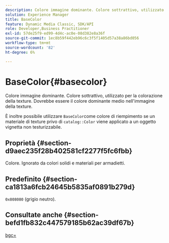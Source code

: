 ```yaml
---
description: Colore immagine dominante. Colore sottrattivo, utilizzato per la colorazione della texture. Dovrebbe essere il colore dominante medio nell'immagine della texture.
solution: Experience Manager
title: BaseColor
feature: Dynamic Media Classic, SDK/API
role: Developer,Business Practitioner
exl-id: 57de25f9-ed99-4d4c-ac0e-08d382e8a36f
source-git-commit: 1ec8b59f442eb96c6c3f5f1405d57a38a86bd056
workflow-type: tm+mt
source-wordcount: '82'
ht-degree: 6%

---
```


# BaseColor{#basecolor}

Colore immagine dominante. Colore sottrattivo, utilizzato per la colorazione della texture. Dovrebbe essere il colore dominante medio nell&#39;immagine della texture.

È inoltre possibile utilizzare `BaseColor`come colore di riempimento se un materiale di texture privo di `catalog::Color` viene applicato a un oggetto vignetta non testurizzabile.

## Proprietà {#section-d9aec235f28b402581cf2277f5fc6fbb}

Colore. Ignorato da colori solidi e materiali per armadietti.

## Predefinito {#section-ca1813a6fcb24645b5835af0891b279d}

`0x808080` (grigio neutro).

## Consultate anche {#section-befd1fb832c447579185b62ac39df67b}

[bgc=](../../../../../ir-api/http-protocol/image-rendering-api-ref/c-ir-http-protocol-ref/c-ir-http-protocol-command-reference/r-ir-bgc.md#reference-3f5c78cea01c4a85aa582076d23aebb0)
